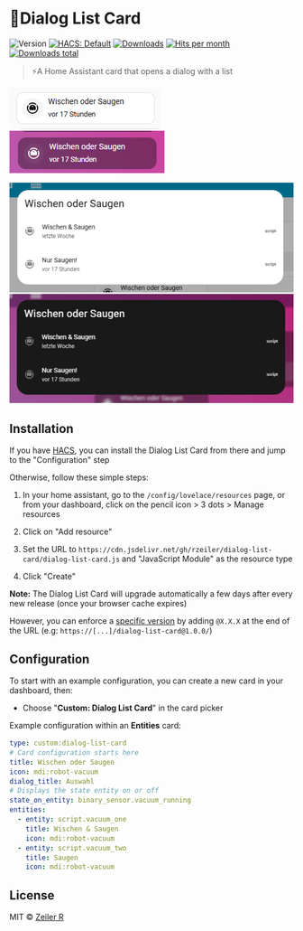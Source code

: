 # 🚀Dialog List Card

![Version][version-src]
[![HACS: Default][hacs-src]][hacs-href]
[![Downloads][downloads-src]][downloads-href]
[![Hits per month][hits-src]][hits-href]
[![Downloads total][total-src]][total-href]

> ⚡A Home Assistant card that opens a dialog with a list

![Card](https://raw.githubusercontent.com/rzeiler/dialog-list-card/main/assets/card.png)
![Card-Color](https://raw.githubusercontent.com/rzeiler/dialog-list-card/main/assets/card-color.png)


![Dialog](https://raw.githubusercontent.com/rzeiler/dialog-list-card/main/assets/dialog.png)
![Dialog-Color](https://raw.githubusercontent.com/rzeiler/dialog-list-card/main/assets/dialog-color.png)

## Installation

If you have [HACS](https://hacs.xyz/), you can install the Dialog List Card from there and jump to the "Configuration" step

Otherwise, follow these simple steps:

1. In your home assistant, go to the `/config/lovelace/resources` page, or from your dashboard, click on the pencil icon > 3 dots > Manage resources

2. Click on "Add resource"

3. Set the URL to `https://cdn.jsdelivr.net/gh/rzeiler/dialog-list-card/dialog-list-card.js` and "JavaScript Module" as the resource type

4. Click "Create"

**Note:** The Dialog List Card will upgrade automatically a few days after every new release (once your browser cache expires)

However, you can enforce a [specific version](https://github.com/rzeiler/button-dropdown-card/releases) by adding `@X.X.X` at the end of the URL (e.g: `https://[...]/dialog-list-card@1.0.0/`)

## Configuration

To start with an example configuration, you can create a new card in your dashboard, then:

-   Choose "**Custom: Dialog List Card**" in the card picker

Example configuration within an **Entities** card:

```yaml
type: custom:dialog-list-card
# Card configuration starts here
title: Wischen oder Saugen
icon: mdi:robot-vacuum
dialog_title: Auswahl
# Displays the state entity on or off
state_on_entity: binary_sensor.vacuum_running
entities:
  - entity: script.vacuum_one
    title: Wischen & Saugen
    icon: mdi:robot-vacuum
  - entity: script.vacuum_two
    title: Saugen
    icon: mdi:robot-vacuum
```

## License

MIT © [Zeiler R](https://github.com/rzeiler)

[version-src]: https://img.shields.io/github/v/release/rzeiler/dialog-list-card?display_name=tag&sort=semver
[hits-src]: https://data.jsdelivr.com/v1/package/gh/rzeiler/dialog-list-card/badge
[downloads-src]: https://img.shields.io/github/downloads/rzeiler/dialog-list-card/latest/total?label=installs%20(HACS)
[hacs-src]: https://flat.badgen.net/badge/HACS/default/orange
[total-src]: https://img.shields.io/github/downloads/rzeiler/dialog-list-card/total?label=Downloads%20Total

[hits-href]: https://www.jsdelivr.com/package/gh/rzeiler/dialog-list-card
[downloads-href]: https://github.com/rzeiler/dialog-list-card/releases/
[hacs-href]: https://hacs.xyz/
[total-href]: https://github.com/rzeiler/dialog-list-card/releases/